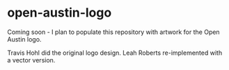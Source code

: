 open-austin-logo
================

Coming soon - I plan to populate this repository with artwork for the Open Austin logo.

Travis Hohl did the original logo design.
Leah Roberts re-implemented with a vector version.
